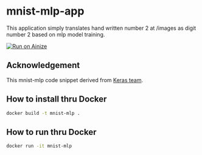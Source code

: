 # mnist-mlp-app
This application simply translates hand written number 2 at /images as digit number 2
based on mlp model training.

[![Run on Ainize](https://ainize.ai/images/run_on_ainize_button.svg)](https://ainize.web.app/redirect?git_repo=https://github.com/byhankim/mnist-mlp-app)


## Acknowledgement
This mnist-mlp code snippet derived from [Keras team](https://github.com/keras-team/keras/blob/keras-2/examples/mnist_mlp.py).

## How to install thru Docker
```sh
docker build -t mnist-mlp .
```

## How to run thru Docker
```sh
docker run -it mnist-mlp
```